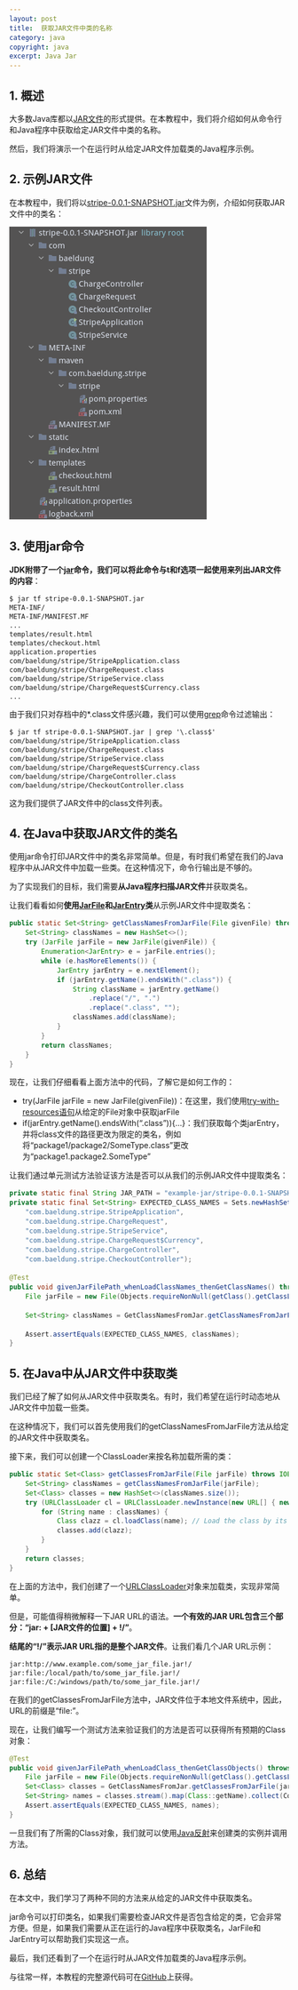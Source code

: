 ```yaml
---
layout: post
title:  获取JAR文件中类的名称
category: java
copyright: java
excerpt: Java Jar
---
```


## 1. 概述

大多数Java库都以[JAR文件](https://www.baeldung.com/java-create-jar)的形式提供。在本教程中，我们将介绍如何从命令行和Java程序中获取给定JAR文件中类的名称。

然后，我们将演示一个在运行时从给定JAR文件加载类的Java程序示例。

## 2. 示例JAR文件

在本教程中，我们将以[stripe-0.0.1-SNAPSHOT.jar](https://github.com/eugenp/tutorials/tree/master/stripe)文件为例，介绍如何获取JAR文件中的类名：

![](/assets/images/2023/java/jarfilegetclassnames01.png)

## 3. 使用jar命令

**JDK附带了一个[jar](https://docs.oracle.com/en/java/javase/11/tools/jar.html)命令，我们可以将此命令与t和f选项一起使用来列出JAR文件的内容**：

```shell
$ jar tf stripe-0.0.1-SNAPSHOT.jar 
META-INF/
META-INF/MANIFEST.MF
...
templates/result.html
templates/checkout.html
application.properties
com/baeldung/stripe/StripeApplication.class
com/baeldung/stripe/ChargeRequest.class
com/baeldung/stripe/StripeService.class
com/baeldung/stripe/ChargeRequest$Currency.class
...
```

由于我们只对存档中的*.class文件感兴趣，我们可以使用[grep](https://www.baeldung.com/linux/common-text-search)命令过滤输出：

```shell
$ jar tf stripe-0.0.1-SNAPSHOT.jar | grep '\.class$'
com/baeldung/stripe/StripeApplication.class
com/baeldung/stripe/ChargeRequest.class
com/baeldung/stripe/StripeService.class
com/baeldung/stripe/ChargeRequest$Currency.class
com/baeldung/stripe/ChargeController.class
com/baeldung/stripe/CheckoutController.class
```

这为我们提供了JAR文件中的class文件列表。

## 4. 在Java中获取JAR文件的类名

使用jar命令打印JAR文件中的类名非常简单。但是，有时我们希望在我们的Java程序中从JAR文件中加载一些类。在这种情况下，命令行输出是不够的。

为了实现我们的目标，我们需要**从Java程序扫描JAR文件**并获取类名。

让我们看看如何**使用[JarFile](https://docs.oracle.com/en/java/javase/11/docs/api/java.base/java/util/jar/JarFile.html)和[JarEntry](https://docs.oracle.com/en/java/javase/11/docs/api/java.base/java/util/jar/JarEntry.html)类**从示例JAR文件中提取类名：

```java
public static Set<String> getClassNamesFromJarFile(File givenFile) throws IOException {
    Set<String> classNames = new HashSet<>();
    try (JarFile jarFile = new JarFile(givenFile)) {
        Enumeration<JarEntry> e = jarFile.entries();
        while (e.hasMoreElements()) {
            JarEntry jarEntry = e.nextElement();
            if (jarEntry.getName().endsWith(".class")) {
                String className = jarEntry.getName()
                    .replace("/", ".")
                    .replace(".class", "");
                classNames.add(className);
            }
        }
        return classNames;
    }
}
```

现在，让我们仔细看看上面方法中的代码，了解它是如何工作的：

-   try(JarFile jarFile = new JarFile(givenFile))：在这里，我们使用[try-with-resources语句](https://www.baeldung.com/java-try-with-resources)从给定的File对象中获取jarFile
-   if(jarEntry.getName().endsWith(“.class”)){...}：我们获取每个类jarEntry，并将class文件的路径更改为限定的类名，例如将“package1/package2/SomeType.class”更改为“package1.package2.SomeType”

让我们通过单元测试方法验证该方法是否可以从我们的示例JAR文件中提取类名：

```java
private static final String JAR_PATH = "example-jar/stripe-0.0.1-SNAPSHOT.jar";
private static final Set<String> EXPECTED_CLASS_NAMES = Sets.newHashSet(
    "com.baeldung.stripe.StripeApplication",
    "com.baeldung.stripe.ChargeRequest",
    "com.baeldung.stripe.StripeService",
    "com.baeldung.stripe.ChargeRequest$Currency",
    "com.baeldung.stripe.ChargeController",
    "com.baeldung.stripe.CheckoutController");

@Test
public void givenJarFilePath_whenLoadClassNames_thenGetClassNames() throws IOException, URISyntaxException {
    File jarFile = new File(Objects.requireNonNull(getClass().getClassLoader().getResource(JAR_PATH)).toURI());

    Set<String> classNames = GetClassNamesFromJar.getClassNamesFromJarFile(jarFile);

    Assert.assertEquals(EXPECTED_CLASS_NAMES, classNames);
}
```

## 5. 在Java中从JAR文件中获取类

我们已经了解了如何从JAR文件中获取类名。有时，我们希望在运行时动态地从JAR文件中加载一些类。

在这种情况下，我们可以首先使用我们的getClassNamesFromJarFile方法从给定的JAR文件中获取类名。

接下来，我们可以创建一个ClassLoader来按名称加载所需的类：

```java
public static Set<Class> getClassesFromJarFile(File jarFile) throws IOException, ClassNotFoundException {
    Set<String> classNames = getClassNamesFromJarFile(jarFile);
    Set<Class> classes = new HashSet<>(classNames.size());
    try (URLClassLoader cl = URLClassLoader.newInstance(new URL[] { new URL("jar:file:" + jarFile + "!/") })) {
        for (String name : classNames) {
            Class clazz = cl.loadClass(name); // Load the class by its name
            classes.add(clazz);
        }
    }
    return classes;
}
```

在上面的方法中，我们创建了一个[URLClassLoader](https://docs.oracle.com/en/java/javase/11/docs/api/java.base/java/net/URLClassLoader.html)对象来加载类，实现非常简单。

但是，可能值得稍微解释一下JAR URL的语法。**一个有效的JAR URL包含三个部分：“jar: + \[JAR文件的位置] + !/”**。 

**结尾的“!/”表示JAR URL指的是整个JAR文件**。让我们看几个JAR URL示例：

```text
jar:http://www.example.com/some_jar_file.jar!/
jar:file:/local/path/to/some_jar_file.jar!/
jar:file:/C:/windows/path/to/some_jar_file.jar!/
```

在我们的getClassesFromJarFile方法中，JAR文件位于本地文件系统中，因此，URL的前缀是“file:”。

现在，让我们编写一个测试方法来验证我们的方法是否可以获得所有预期的Class对象：

```java
@Test
public void givenJarFilePath_whenLoadClass_thenGetClassObjects() throws IOException, ClassNotFoundException, URISyntaxException {
    File jarFile = new File(Objects.requireNonNull(getClass().getClassLoader().getResource(JAR_PATH)).toURI());
    Set<Class> classes = GetClassNamesFromJar.getClassesFromJarFile(jarFile);
    Set<String> names = classes.stream().map(Class::getName).collect(Collectors.toSet());
    Assert.assertEquals(EXPECTED_CLASS_NAMES, names);
}
```

一旦我们有了所需的Class对象，我们就可以使用[Java反射](https://www.baeldung.com/java-reflection)来创建类的实例并调用方法。

## 6. 总结

在本文中，我们学习了两种不同的方法来从给定的JAR文件中获取类名。

jar命令可以打印类名，如果我们需要检查JAR文件是否包含给定的类，它会非常方便。但是，如果我们需要从正在运行的Java程序中获取类名，JarFile和JarEntry可以帮助我们实现这一点。

最后，我们还看到了一个在运行时从JAR文件加载类的Java程序示例。

与往常一样，本教程的完整源代码可在[GitHub](https://github.com/tuyucheng7/taketoday-tutorial4j/tree/master/java-core-modules/java-jar)上获得。